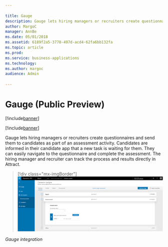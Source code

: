 ```yaml
---

title: Gauge
description: Gauge lets hiring managers or recruiters create questionnaires and send them to candidates as part of an assessment activity.
author: MargoC
manager: AnnBe
ms.date: 05/01/2018
ms.assetid: 6189f2a5-3778-497d-acd4-62fa6bb132fa
ms.topic: article
ms.prod: 
ms.service: business-applications
ms.technology: 
ms.author: margoc
audience: Admin

---
```

#  Gauge (Public Preview)

[!include[banner](../../../includes/banner.md)]

[!include[banner](../../../includes/public-preview.md)]

Gauge lets hiring managers or recruiters create questionnaires and send them to
candidates as part of an assessment activity. Candidates are informed in their
candidate app that a new task is waiting for them. They can easily navigate to
the questionnaire and complete the assessment. The hiring manager and recruiter
can track the process and results directly in Attract.

> [!div class="mx-imgBorder"] 
> ![A screenshot showing Gauge integration, which allows candidate assessment data to be integrated into Talent](media/gauge-public-preview-1.png "A screenshot showing Gauge integration, which allows candidate assessment data to be integrated into Talent")
<!-- Talent_Assessment activities_A.png -->


*Gauge integration*
